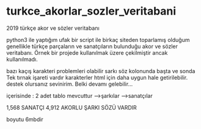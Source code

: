 # turkce_akorlar_sozler_veritabani
2019 türkçe akor ve sözler veritabanı

python3 ile yaptığım ufak bir script ile birkaç siteden toparlamış olduğum genellikle türkçe parçaların ve sanatçıların bulunduğu
akor ve sözler veritabanı. Örnek bir projede kullanılmak üzere çekilmiştir ancak kullanılmadı.

bazı kaçış karakteri problemleri olabilir sarkı söz kolonunda başta ve sonda Tek tırnak işareti vardır
karakterler html için daha uygun hale getirilebilir. destek olursanız sevinirim. Belki devamı gelebilir...

içerisinde :
2 adet tablo mevcuttur
        -->şarkılar
        -->sanatçılar

1,568 SANATÇI
4,912 AKORLU ŞARKI SÖZÜ VARDIR

boyutu 6mbdir

